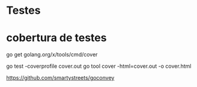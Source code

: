 # Testes



# cobertura de testes
go get golang.org/x/tools/cmd/cover

go test -coverprofile cover.out
go tool cover -html=cover.out -o cover.html


https://github.com/smartystreets/goconvey





